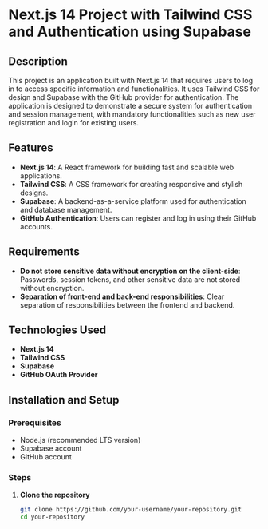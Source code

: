 # Next.js 14 Project with Tailwind CSS and Authentication using Supabase

## Description

This project is an application built with Next.js 14 that requires users to log in to access specific information and functionalities. It uses Tailwind CSS for design and Supabase with the GitHub provider for authentication. The application is designed to demonstrate a secure system for authentication and session management, with mandatory functionalities such as new user registration and login for existing users.

## Features

- **Next.js 14**: A React framework for building fast and scalable web applications.
- **Tailwind CSS**: A CSS framework for creating responsive and stylish designs.
- **Supabase**: A backend-as-a-service platform used for authentication and database management.
- **GitHub Authentication**: Users can register and log in using their GitHub accounts.

## Requirements

- **Do not store sensitive data without encryption on the client-side**: Passwords, session tokens, and other sensitive data are not stored without encryption.
- **Separation of front-end and back-end responsibilities**: Clear separation of responsibilities between the frontend and backend.

## Technologies Used

- **Next.js 14**
- **Tailwind CSS**
- **Supabase**
- **GitHub OAuth Provider**

## Installation and Setup

### Prerequisites

- Node.js (recommended LTS version)
- Supabase account
- GitHub account

### Steps

1. **Clone the repository**

   ```bash
   git clone https://github.com/your-username/your-repository.git
   cd your-repository
   ```
